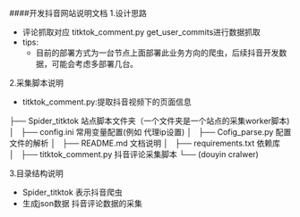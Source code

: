 ####开发抖音网站说明文档
1.设计思路
- 评论抓取对应 titktok_comment.py get_user_commits进行数据抓取
- tips:
   - 目前的部署方式为一台节点上面部署此业务方向的爬虫，后续抖音开发数据，可能会考虑多部署几台。
   
2.采集脚本说明
- titktok_comment.py:提取抖音视频下的页面信息

├── Spider_titktok                                  站点脚本文件夹（一个文件夹是一个站点的采集worker脚本)
│   ├── config.ini                                  常用变量配置(例如 代理ip设置)
│   ├── Cofig_parse.py                              配置文件的解析
│   ├── README.md                                   文档说明
│   ├── requirements.txt                            依赖库
│   ├── titktok_comment.py                          抖音评论采集脚本
└── (douyin cralwer)

3.目录结构说明
- Spider_titktok 表示抖音爬虫
- 生成json数据 抖音评论数据的采集
